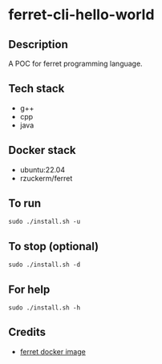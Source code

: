 # ferret-cli-hello-world

## Description
A POC for ferret programming language.

## Tech stack
- g++
- cpp
- java

## Docker stack
- ubuntu:22.04
- rzuckerm/ferret

## To run
`sudo ./install.sh -u`

## To stop (optional)
`sudo ./install.sh -d`

## For help
`sudo ./install.sh -h`

## Credits
- [ferret docker image](https://github.com/rzuckerm/ferret-docker-image.git)